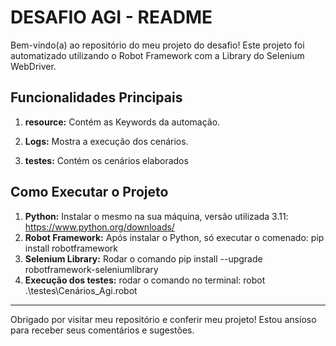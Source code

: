

# DESAFIO AGI - README


Bem-vindo(a) ao repositório do meu projeto do desafio! 
Este projeto foi automatizado utilizando o Robot Framework com a Library do Selenium WebDriver.


## Funcionalidades Principais

1. **resource:** Contém as Keywords da automação.

2. **Logs:** Mostra a execução dos cenários.

3. **testes:** Contém os cenários elaborados


## Como Executar o Projeto

1. **Python:** Instalar o mesmo na sua máquina, versão utilizada 3.11: https://www.python.org/downloads/
2. **Robot Framework:** Após instalar o Python, só executar o comenado: pip install robotframework
3. **Selenium Library:** Rodar o comando pip install --upgrade robotframework-seleniumlibrary
4. **Execução dos testes:** rodar o comando no terminal: robot .\testes\Cenários_Agi.robot

---

Obrigado por visitar meu repositório e conferir meu projeto! Estou ansioso para receber seus comentários e sugestões.
